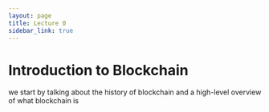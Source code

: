 ```yaml
---
layout: page
title: Lecture 0
sidebar_link: true
---
```


# Introduction to Blockchain

<p class="message">
  we start by talking about the history of blockchain and a high-level overview of what blockchain is
</p>
